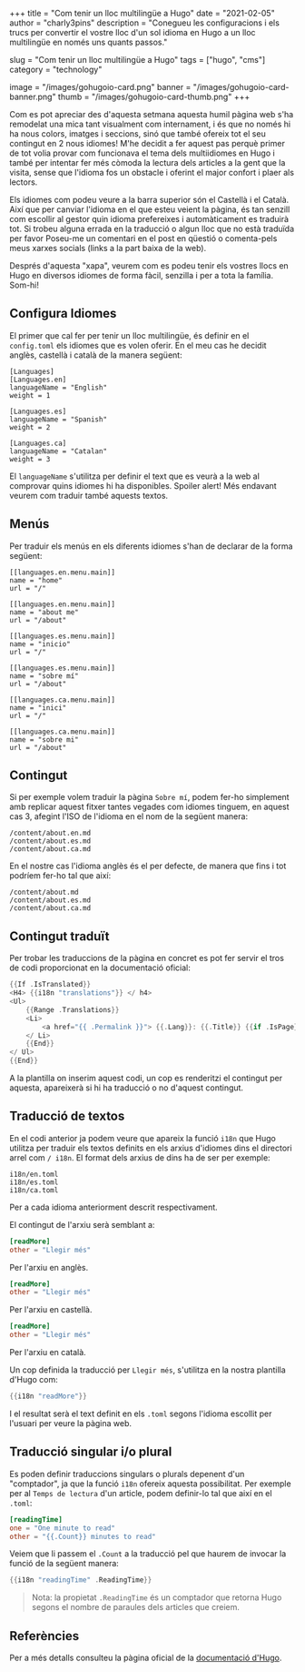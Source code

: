 +++
title = "Com tenir un lloc multilingüe a Hugo"
date = "2021-02-05"
author = "charly3pins"
description = "Conegueu les configuracions i els trucs per convertir el vostre lloc d'un sol idioma en Hugo a un lloc multilingüe en només uns quants passos."

slug = "Com tenir un lloc multilingüe a Hugo"
tags = ["hugo", "cms"]
category = "technology"

image = "/images/gohugoio-card.png"
banner = "/images/gohugoio-card-banner.png"
thumb = "/images/gohugoio-card-thumb.png"
+++

Com es pot apreciar des d'aquesta setmana aquesta humil pàgina web s'ha remodelat una mica tant visualment com internament, i és que no només hi ha nous colors, imatges i seccions, sinó que també ofereix tot el seu contingut en 2 nous idiomes! M'he decidit a fer aquest pas perquè primer de tot volia provar com funcionava el tema dels multiidiomes en Hugo i també per intentar fer més còmoda la lectura dels articles a la gent que la visita, sense que l'idioma fos un obstacle i oferint el major confort i plaer als lectors.

Els idiomes com podeu veure a la barra superior són el Castellà i el Català. Així que per canviar l'idioma en el que esteu veient la pàgina, és tan senzill com escollir al gestor quin idioma prefereixes i automàticament es traduirà tot. Si trobeu alguna errada en la traducció o algun lloc que no està traduïda per favor Poseu-me un comentari en el post en qüestió o comenta-pels meus xarxes socials (links a la part baixa de la web).

Després d'aquesta "xapa", veurem com es podeu tenir els vostres llocs en Hugo en diversos idiomes de forma fàcil, senzilla i per a tota la família. Som-hi!

## Configura Idiomes

El primer que cal fer per tenir un lloc multilingüe, és definir en el `config.toml` els idiomes que es volen oferir. En el meu cas he decidit anglès, castellà i català de la manera següent:
```vim
[Languages]
[Languages.en]
languageName = "English"
weight = 1

[Languages.es]
languageName = "Spanish"
weight = 2

[Languages.ca]
languageName = "Catalan"
weight = 3
```
El `languageName` s'utilitza per definir el text que es veurà a la web al comprovar quins idiomes hi ha disponibles. Spoiler alert! Més endavant veurem com traduir també aquests textos.

## Menús

Per traduir els menús en els diferents idiomes s'han de declarar de la forma següent:
```vim
[[languages.en.menu.main]]
name = "home"
url = "/"

[[languages.en.menu.main]]
name = "about me"
url = "/about"

[[languages.es.menu.main]]
name = "inicio"
url = "/"

[[languages.es.menu.main]]
name = "sobre mí"
url = "/about"

[[languages.ca.menu.main]]
name = "inici"
url = "/"

[[languages.ca.menu.main]]
name = "sobre mi"
url = "/about"
```

## Contingut

Si per exemple volem traduir la pàgina `Sobre mí`, podem fer-ho simplement amb replicar aquest fitxer tantes vegades com idiomes tinguem, en aquest cas 3, afegint l'ISO de l'idioma en el nom de la següent manera:
```vim
/content/about.en.md
/content/about.es.md
/content/about.ca.md
```
En el nostre cas l'idioma anglès és el per defecte, de manera que fins i tot podríem fer-ho tal que així:
```vim
/content/about.md
/content/about.es.md
/content/about.ca.md
```

## Contingut traduït

Per trobar les traduccions de la pàgina en concret es pot fer servir el tros de codi proporcionat en la documentació oficial:
```go
{{If .IsTranslated}}
<H4> {{i18n "translations"}} </ h4>
<Ul>
    {{Range .Translations}}
    <Li>
        <a href="{{ .Permalink }}"> {{.Lang}}: {{.Title}} {{if .IsPage}} ({{i18n "wordCount".}}) {{end}} < / a>
    </ Li>
    {{End}}
</ Ul>
{{End}}
```

A la plantilla on inserim aquest codi, un cop es renderitzi el contingut per aquesta, apareixerà si hi ha traducció o no d'aquest contingut.

## Traducció de textos

En el codi anterior ja podem veure que apareix la funció `i18n` que Hugo utilitza per traduir els textos definits en els arxius d'idiomes dins el directori arrel com `/ i18n`. El format dels arxius de dins ha de ser per exemple:
```vim
i18n/en.toml
i18n/es.toml
i18n/ca.toml
```
Per a cada idioma anteriorment descrit respectivament.

El contingut de l'arxiu serà semblant a:
```toml
[readMore]
other = "Llegir més"
```
Per l'arxiu en anglès.
```toml
[readMore]
other = "Llegir més"
```
Per l'arxiu en castellà.
```toml
[readMore]
other = "Llegir més"
```
Per l'arxiu en català.

Un cop definida la traducció per `Llegir més`, s'utilitza en la nostra plantilla d'Hugo com:
```go
{{i18n "readMore"}}
```

I el resultat serà el text definit en els `.toml` segons l'idioma escollit per l'usuari per veure la pàgina web.

## Traducció singular i/o plural

Es poden definir traduccions singulars o plurals depenent d'un "comptador", ja que la funció `i18n` ofereix aquesta possibilitat. Per exemple per al `Temps de lectura` d'un article, podem definir-lo tal que així en el `.toml`:
```toml
[readingTime]
one = "One minute to read"
other = "{{.Count}} minutes to read"
```

Veiem que li passem el `.Count` a la traducció pel que haurem de invocar la funció de la següent manera:
```go
{{i18n "readingTime" .ReadingTime}}
```
> Nota: la propietat `.ReadingTime` és un comptador que retorna Hugo segons el nombre de paraules dels articles que creiem.

## Referències
 
Per a més detalls consulteu la pàgina oficial de la [documentació d'Hugo](https://gohugo.io/content-management/multilingual/).